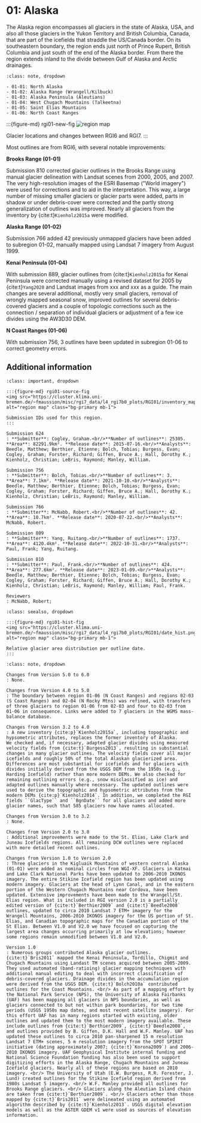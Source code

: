 # 01: Alaska

The Alaska region encompasses all glaciers in the state of Alaska, USA, and also all those glaciers in the Yukon Territory and British Columbia, Canada, that are part of the icefields that straddle the US/Canada border. On its southeastern boundary, the region ends just north of Prince Rupert, British Columbia and just south of the end of the Alaska border. From there the region extends inland to the divide between Gulf of Alaska and Arctic drainages. 

```{admonition} Subregions
:class: note, dropdown

- 01-01: North Alaska
- 01-02: Alaska Range (Wrangell/Kilbuck)
- 01-03: Alaska Peninsula (Aleutians)
- 01-04: West Chugach Mountains (Talkeetna)
- 01-05: Saint Elias Mountains
- 01-06: North Coast Ranges

```

:::{figure-md} rgi01-new-fig
<img src="https://cluster.klima.uni-bremen.de/~fmaussion/misc/rgi7_data/l4_rgi7b0_plots/RGI01/isrgi6_map.jpeg" alt="region map" class="bg-primary mb-1">

Glacier locations and changes between RGI6 and RGI7.
:::

Most outlines are from RGI6, with several notable improvements:

**Brooks Range (01-01)**

Submission 810 corrected glacier outlines in the Brooks Range using manual glacier delineation with Landsat scenes from 2000, 2005, and 2007. The very high-resolution images of the ESRI Basemap ("World imagery") were used for corrections and to aid in the interpretation. This way, a large number of missing smaller glaciers or glacier parts were added, parts in shadow or under debris-cover were corrected and the partly strong generalization of outlines was improved. Nearly all glaciers from the inventory by {cite:t}`Kienholz2015a` were modified.

**Alaska Range (01-02)**

Submission 766 added 42 previously unmapped glaciers have been added to subregion 01-02, manually mapped using Landsat 7 imagery from August 1999.

**Kenai Peninsula (01-04)**

With submission 889, glacier outlines from {cite:t}`Kienholz2015a` for Kenai Peninsula were corrected manually using a revised dataset for 2005 by {cite:t}`Yang2020` and Landsat images from xxx and xxx as a guide. The main changes are several additional, mostly very small glaciers, removal of wrongly mapped seasonal snow, improved outlines for several debris-covered glaciers and a couple of topologic corrections such as the connection / separation of individual glaciers or adjustment of a few ice divides using the AW3D30 DEM.

**N Coast Ranges (01-06)**

With submission 756, 3 outlines have been updated in subregion 01-06 to correct geometry errors.


## Additional information 

```{admonition} Data sources and analysts
:class: important, dropdown

:::{figure-md} rgi01-source-fig
<img src="https://cluster.klima.uni-bremen.de/~fmaussion/misc/rgi7_data/l4_rgi7b0_plots/RGI01/inventory_map.jpeg" alt="region map" class="bg-primary mb-1">

Submission IDs used for this region.
:::

Submission 624
: **Submitter**: Cogley, Graham.<br/>**Number of outlines**: 25305. **Area**: 82291.9km². **Release date**: 2015-07-16.<br/>**Analysts**: Beedle, Matthew; Berthier, Etienne; Bolch, Tobias; Burgess, Evan; Cogley, Graham; Forster, Richard; Giffen, Bruce A.; Hall, Dorothy K.; Kienholz, Christian; LeBris, Raymond; Manley, William.

Submission 756
: **Submitter**: Bolch, Tobias.<br/>**Number of outlines**: 3. **Area**: 7.1km². **Release date**: 2021-10-10.<br/>**Analysts**: Beedle, Matthew; Berthier, Etienne; Bolch, Tobias; Burgess, Evan; Cogley, Graham; Forster, Richard; Giffen, Bruce A.; Hall, Dorothy K.; Kienholz, Christian; LeBris, Raymond; Manley, William.

Submission 766
: **Submitter**: McNabb, Robert.<br/>**Number of outlines**: 42. **Area**: 10.7km². **Release date**: 2020-07-22.<br/>**Analysts**: McNabb, Robert.

Submission 809
: **Submitter**: Yang, Ruitang.<br/>**Number of outlines**: 1737. **Area**: 4120.4km². **Release date**: 2022-10-31.<br/>**Analysts**: Paul, Frank; Yang, Ruitang.

Submission 810
: **Submitter**: Paul, Frank.<br/>**Number of outlines**: 424. **Area**: 277.6km². **Release date**: 2023-01-09.<br/>**Analysts**: Beedle, Matthew; Berthier, Etienne; Bolch, Tobias; Burgess, Evan; Cogley, Graham; Forster, Richard; Giffen, Bruce A.; Hall, Dorothy K.; Kienholz, Christian; LeBris, Raymond; Manley, William; Paul, Frank.

Reviewers
: McNabb, Robert;

```

```{admonition} Outlines date distribution
:class: seealso, dropdown

:::{figure-md} rgi01-hist-fig
<img src="https://cluster.klima.uni-bremen.de/~fmaussion/misc/rgi7_data/l4_rgi7b0_plots/RGI01/date_hist.png" alt="region map" class="bg-primary mb-1">

Relative glacier area distribution per outline date.
:::

```

```{admonition} Version history
:class: note, dropdown

Changes from Version 5.0 to 6.0
: None.

Changes from Version 4.0 to 5.0
: The boundary between region 01-06 (N Coast Ranges) and regions 02-03 (S Coast Ranges) and 02-04 (N Rocky Mtns) was refined, with transfers of three glaciers to region 01-06 from 02-03 and four to 02-03 from 01-06 in consequence. Links were added to 7 glaciers in the WGMS mass-balance database.

Changes from Version 3.2 to 4.0
: A new inventory {cite:p}`Kienholz2015a`, including topographic and hypsometric attributes, replaces the former inventory of Alaska. 
We checked and, if necessary, adapted glacier divides using measured velocity fields from {cite:t}`Burgess2013`, resulting in substantial changes in many glacier outlines. The velocity fields cover all major icefields and roughly 50% of the total Alaskan glacierized area. Differences are most substantial for icefields and for glaciers with divides initially derived from the USGS DEM from the 1950s (e.g., Harding Icefield) rather than more modern DEMs. We also checked for remaining outlining errors (e.g., snow misclassified as ice) and adapted outlines manually where necessary. The updated outlines were used to derive the topographic and hypsometric attributes from the modern DEMs {cite:p}`Kienholz2014`. In addition, we completed the RGI fields ``GlacType`` and ``BgnDate`` for all glaciers and added more glacier names, such that 585 glaciers now have names allocated.

Changes from Version 3.0 to 3.2
: None.

Changes from Version 2.0 to 3.0
: Additional improvements were made to the St. Elias, Lake Clark and Juneau Icefields regions. All remaining DCW outlines were replaced with more detailed recent outlines.

Changes from Version 1.0 to Version 2.0
: Three glaciers in the Kigluaik Mountains of western central Alaska (01-01) were added as nominal circles from WGI-XF. Glaciers in Katmai and Lake Clark National Parks have been updated to 2006-2010 IKONOS imagery. The entire Stikine Icefield region has been updated using modern imagery. Glaciers at the head of Lynn Canal, and in the eastern portion of the Western Chugach Mountains near Cordova, have been updated. Extensive improvements have been made to the Wrangell/St. Elias region. What is included in RGI version 2.0 is a partially edited version of {cite:t}`Berthier2009` and {cite:t}`Beedle2008` outlines, updated to circa 2010 Landsat 7 ETM+ imagery for the Wrangell Mountains, 2006-2010 IKONOS imagery for the US portion of St. Elias, and Canadian topographic maps for the Canadian portion of the St Elias. Between V1.0 and V2.0 we have focused on capturing the largest area changes occurring primarily at low elevations; however some regions remain unmodified between V1.0 and V2.0.

Version 1.0
: Numerous groups contributed Alaska glacier outlines. {cite:t}`Bris2011` mapped the Kenai Peninsula, Tordillo, Chigmit and Chugach Mountains using Landast TM scenes acquired between 2005-2009. They used automated (band-ratioing) glacier mapping techniques with additional manual editing to deal with incorrect classification of debris-covered glaciers. Drainage divides in the accumulation region were derived from the USGS DEM. {cite:t}`Bolch2010a` contributed outlines for the Coast Mountains. <br/> As part of a mapping effort by the National Park Service (NPS), the University of Alaska Fairbanks (UAF) has been mapping all glaciers in NPS boundaries, as well as glaciers connected to but not within park boundaries, for two time periods (USGS 1950s map dates, and most recent satellite imagery). For this effort UAF has in many regions started with existing, older outlines and updated them to the most modern imagery available. These include outlines from {cite:t}`Berthier2009`, {cite:t}`Beedle2008`, and outlines provided by B. Giffen, D.K. Hall and W.F. Manley. UAF has updated these outlines to circa 2010 pan-sharpened 15 m resolution Landsat 7 ETM+ scenes, 5 m resolution imagery from the SPOT SPIRIT initiative (dating approximately 2007; {cite:t}`Korona2009`) and 2006-2010 IKONOS imagery. UAF Geophysical Institute internal funding and National Science Foundation funding has also been used to support digitizing efforts in the Alaska Range, Chugach Mountains and Juneau Icefield glaciers. Nearly all of these regions are based on 2010 imagery. <br/> The University of Utah (E.W. Burgess, R.R. Forester, J. Lund) created outlines for the Stikine Icefield region derived from 1980s Landsat 5 imagery. <br/> W.F. Manley provided all outlines for Brooks Range glaciers. <br/> Glaciers along the Aleutian Island chain are taken from {cite:t}`Berthier2009`. <br/> Glaciers other than those mapped by {cite:t}`Bris2011` were delineated using an automated algorithm described by {cite:t}`Kienholz2013`. USGS digital elevation models as well as the ASTER GDEM v1 were used as sources of elevation information.

```